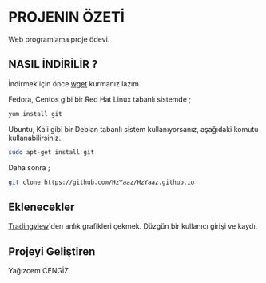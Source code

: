 # PROJENIN ÖZETİ

Web programlama proje ödevi.

## NASIL İNDİRİLİR ?

İndirmek için önce [wget](https://www.gnu.org/software/wget/) kurmanız lazım.


Fedora, Centos gibi bir Red Hat Linux tabanlı sistemde ;
```bash
yum install git
```

Ubuntu, Kali gibi bir Debian tabanlı sistem kullanıyorsanız, aşağıdaki komutu kullanabilirsiniz.
```bash
sudo apt-get install git
```

Daha sonra ;

```bash
git clone https://github.com/HzYaaz/HzYaaz.github.io
```

## Eklenecekler
   [Tradingview](https://tr.tradingview.com/chart/)'den anlık grafikleri çekmek. Düzgün bir kullanıcı girişi ve kaydı.

## Projeyi Geliştiren
Yağızcem CENGİZ

